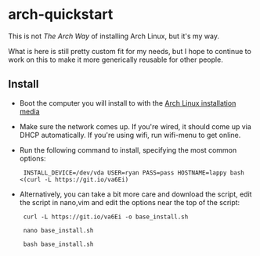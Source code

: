 # arch-quickstart

This is not *The Arch Way* of installing Arch Linux, but it's my way.

What is here is still pretty custom fit for my needs, but I hope to continue to work on this to make it more generically reusable for other people.

## Install

 * Boot the computer you will install to with the [Arch Linux installation media](https://www.archlinux.org/download/)
 * Make sure the network comes up. If you're wired, it should come up via DHCP automatically. If you're using wifi, run wifi-menu to get online.
 * Run the following command to install, specifying the most common options:

        INSTALL_DEVICE=/dev/vda USER=ryan PASS=pass HOSTNAME=lappy bash <(curl -L https://git.io/va6Ei)

 * Alternatively, you can take a bit more care and download the script, edit the script in nano,vim and edit the options near the top of the script:

        curl -L https://git.io/va6Ei -o base_install.sh 

        nano base_install.sh
        
        bash base_install.sh
        

